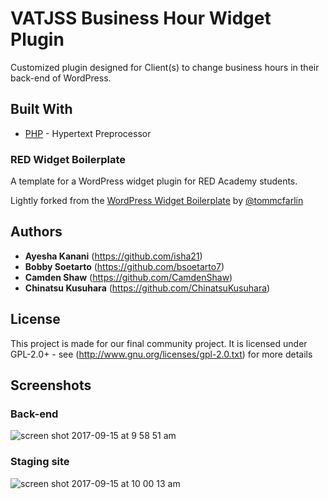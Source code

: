 # VATJSS Business Hour Widget Plugin

Customized plugin designed for Client(s) to change business hours in their back-end of WordPress. 

## Built With

* [PHP](http://php.net/) - Hypertext Preprocessor

### RED Widget Boilerplate
A template for a WordPress widget plugin for RED Academy students.

Lightly forked from the [WordPress Widget Boilerplate](https://github.com/tommcfarlin/WordPress-Widget-Boilerplate) by [@tommcfarlin](https://github.com/tommcfarlin)

## Authors

* **Ayesha Kanani** (https://github.com/isha21)
* **Bobby Soetarto** (https://github.com/bsoetarto7)
* **Camden Shaw** (https://github.com/CamdenShaw)
* **Chinatsu Kusuhara** (https://github.com/ChinatsuKusuhara)

## License

This project is made for our final community project.
It is licensed under GPL-2.0+ - see (http://www.gnu.org/licenses/gpl-2.0.txt) for more details

## Screenshots

### Back-end
![screen shot 2017-09-15 at 9 58 51 am](https://user-images.githubusercontent.com/29563161/30494472-14ea09d6-99fd-11e7-90b7-0d8a9a945a6c.png)

### Staging site
![screen shot 2017-09-15 at 10 00 13 am](https://user-images.githubusercontent.com/29563161/30494507-3f90eae2-99fd-11e7-97cc-9eb9312c9446.png)

